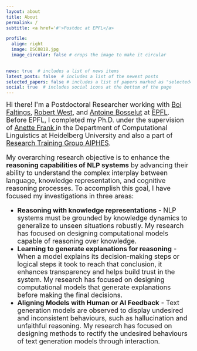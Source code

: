 ```yaml
---
layout: about
title: About
permalink: /
subtitle: <a href='#'>Postdoc at EPFL</a>

profile:
  align: right
  image: DSC0818.jpg
  image_circular: false # crops the image to make it circular
  

news: true  # includes a list of news items
latest_posts: false  # includes a list of the newest posts
selected_papers: false # includes a list of papers marked as "selected={true}"
social: true  # includes social icons at the bottom of the page
---
```


<font size="4">
Hi there! I'm a Postdoctoral Researcher working with 
                          <a href="https://people.epfl.ch/boi.faltings" target="_blank">Boi Faltings</a>, 
                          <a href="https://people.epfl.ch/robert.west" target="_blank">Robert West</a>, and 
                          <a href="https://people.epfl.ch/antoine.bosselut" target="_blank">Antoine Bosselut</a> 
                                <!--<a href="https://lia.epfl.ch/" target="_blank">LIA lab</a>,  
                                <a href="https://dlab.epfl.ch/" target="_blank">dLab</a>, and 
                                <a href="https://nlp.epfl.ch/" target="_blank">NLP</a> --> at
                          <a href="https://www.epfl.ch/" target="_blank">EPFL</a>. Before EPFL, I completed my Ph.D. under the supervision of 
                          <a href="http://www.cl.uni-heidelberg.de/~frank/" target="_blank"> Anette Frank </a> in the Department of Computational Linguistics at Heidelberg University and also a part of <a href="https://www.aiphes.tu-darmstadt.de/de/aiphes/" target="_blank">Research Training Group AIPHES</a>. <br />

<!--The core of my research lies at the convergence of Linguistics, Cognitive Science, and AI. Currently, my research focuses on (controllable) text generation, commonsense reasoning, and unsupervised learning.

The research topics that I focus on are as follows: <br />

<ul>
  <li><b> Neuro-Symbolic Reasoning </b>: I'm interested in improving the ability of existing AI systems to think logically by developing techniques for integrating structured knowledge into AI systems.  <br /></li>
  <li><b> Interactive methods </b>: I'm interested in building interactive methods that make human interaction with AI more intuitive. <br /></li>
  <li><b> Commonsense Reasoning </b>: I'm interested in constructing data and models that leverage commonsense knowledge derived from language and graphical representations to facilitate commonsense reasoning and its practical applications. <br /></li>
</ul> 

Finally, my long-term research objective is to imbue machines with human-like communication abilities and commonsense knowledge and reasoning capabilities. Build AI systems that can do complex interplay between language, knowledge representation, and cognitive reasoning processes.-->

My overarching research objective is to enhance the <b>reasoning capabilities of NLP systems</b> by advancing their ability to understand the complex interplay between language, knowledge representation, and cognitive reasoning processes. To accomplish this goal, I have focused my investigations in three areas:

<ul>
  <li><b>Reasoning with knowledge representations</b> - NLP systems must be grounded by knowledge dynamics to generalize to unseen situations robustly. My research has focused on designing computational models capable of reasoning over knowledge. <br /></li>
  <li><b>Learning to generate explanations for reasoning</b> - When a model explains its decision-making steps or logical steps it took to reach that conclusion, it enhances transparency and helps build trust in the system. My research has focused on designing computational models that generate explanations before making the final decisions.<br /></li>
  <li><b>Aligning Models with Human or AI Feedback</b> - Text generation models are observed to display undesired and inconsistent behaviours, such as hallucination and unfaithful reasoning. My research has focused on designing methods to rectify the undesired behaviours of text generation models through interaction.
</ul>                      


                                    
